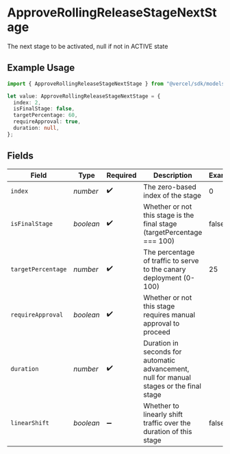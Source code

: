 # ApproveRollingReleaseStageNextStage

The next stage to be activated, null if not in ACTIVE state

## Example Usage

```typescript
import { ApproveRollingReleaseStageNextStage } from "@vercel/sdk/models/approverollingreleasestageop.js";

let value: ApproveRollingReleaseStageNextStage = {
  index: 2,
  isFinalStage: false,
  targetPercentage: 60,
  requireApproval: true,
  duration: null,
};
```

## Fields

| Field                                                                                    | Type                                                                                     | Required                                                                                 | Description                                                                              | Example                                                                                  |
| ---------------------------------------------------------------------------------------- | ---------------------------------------------------------------------------------------- | ---------------------------------------------------------------------------------------- | ---------------------------------------------------------------------------------------- | ---------------------------------------------------------------------------------------- |
| `index`                                                                                  | *number*                                                                                 | :heavy_check_mark:                                                                       | The zero-based index of the stage                                                        | 0                                                                                        |
| `isFinalStage`                                                                           | *boolean*                                                                                | :heavy_check_mark:                                                                       | Whether or not this stage is the final stage (targetPercentage === 100)                  | false                                                                                    |
| `targetPercentage`                                                                       | *number*                                                                                 | :heavy_check_mark:                                                                       | The percentage of traffic to serve to the canary deployment (0-100)                      | 25                                                                                       |
| `requireApproval`                                                                        | *boolean*                                                                                | :heavy_check_mark:                                                                       | Whether or not this stage requires manual approval to proceed                            |                                                                                          |
| `duration`                                                                               | *number*                                                                                 | :heavy_check_mark:                                                                       | Duration in seconds for automatic advancement, null for manual stages or the final stage | <nil>                                                                                    |
| `linearShift`                                                                            | *boolean*                                                                                | :heavy_minus_sign:                                                                       | Whether to linearly shift traffic over the duration of this stage                        | false                                                                                    |